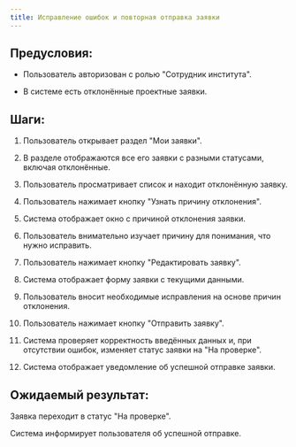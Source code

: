 ```yaml
---
title: Исправление ошибок и повторная отправка заявки
---
```


## Предусловия:

-  Пользователь авторизован с ролью "Сотрудник института".

-  В системе есть отклонённые проектные заявки.

## Шаги:

1. Пользователь открывает раздел "Мои заявки".

2. В разделе отображаются все его заявки с разными статусами, включая отклонённые.

3. Пользователь просматривает список и находит отклонённую заявку.

4. Пользователь нажимает кнопку "Узнать причину отклонения".

5. Система отображает окно с причиной отклонения заявки.

6. Пользователь внимательно изучает причину для понимания, что нужно исправить.

7. Пользователь нажимает кнопку "Редактировать заявку".

8. Система отображает форму заявки с текущими данными.

9. Пользователь вносит необходимые исправления на основе причин отклонения.

10. Пользователь нажимает кнопку "Отправить заявку".

11. Система проверяет корректность введённых данных и, при отсутствии ошибок, изменяет статус заявки на "На проверке".

12. Система отображает уведомление об успешной отправке заявки.

## Ожидаемый результат:

Заявка переходит  в статус "На проверке".

Система информирует пользователя об успешной отправке.
